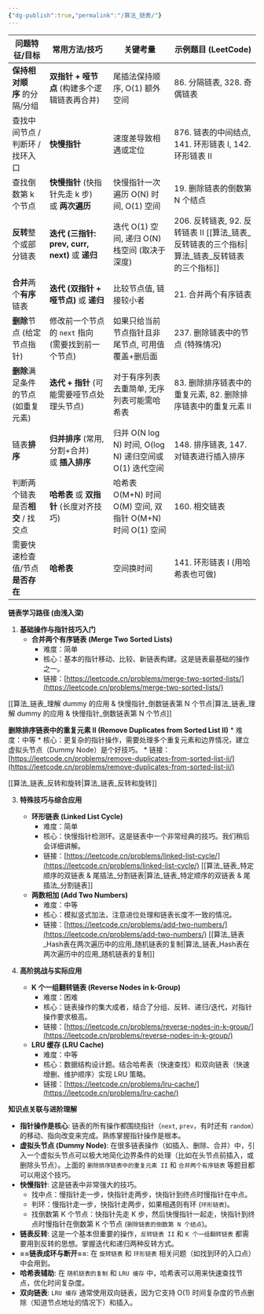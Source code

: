 ```yaml
---
{"dg-publish":true,"permalink":"/算法_链表/"}
---
```




| **问题特征/目标**           | **常用方法/技巧**                             | **关键考量**                                     | **示例题目 (LeetCode)**                        |
| --------------------- | --------------------------------------- | -------------------------------------------- | ------------------------------------------ |
| **保持相对顺序** 的分隔/分组     | **双指针 + 哑节点** (构建多个逻辑链表再合并)             | 尾插法保持顺序, O(1) 额外空间                           | 86. 分隔链表, 328. 奇偶链表                        |
| 查找中间节点 / 判断环 / 找环入口   | **快慢指针**                                | 速度差导致相遇或定位                                   | 876. 链表的中间结点, 141. 环形链表 I, 142. 环形链表 II    |
| 查找倒数第 k 个节点           | **快慢指针** (快指针先走 k 步) 或 **两次遍历**         | 快慢指针一次遍历 O(N) 时间, O(1) 空间                    | 19. 删除链表的倒数第 N 个结点                         |
| **反转**整个或部分链表         | **迭代 (三指针: prev, curr, next)** 或 **递归** | 迭代 O(1) 空间, 递归 O(N) 栈空间 (取决于深度)              | 206. 反转链表, 92. 反转链表 II [[算法_链表_反转链表的三个指标\|算法_链表_反转链表的三个指标]] |
| **合并**两个**有序**链表      | **迭代 (双指针 + 哑节点)** 或 **递归**             | 比较节点值, 链接较小者                                 | 21. 合并两个有序链表                               |
| **删除**节点 (给定节点指针)     | 修改前一个节点的 `next` 指向 (需要找到前一个节点)          | 如果只给当前节点指针且非尾节点, 可用值覆盖+删后面                   | 237. 删除链表中的节点 (特殊情况)                       |
| **删除**满足条件的节点 (如重复元素) | **迭代 + 指针** (可能需要哑节点处理头节点)              | 对于有序列表去重简单, 无序列表可能需哈希表                       | 83. 删除排序链表中的重复元素, 82. 删除排序链表中的重复元素 II      |
| 链表**排序**              | **归并排序** (常用, 分割+合并) 或 **插入排序**         | 归并 O(N log N) 时间, O(log N) 递归空间或 O(1) 迭代空间   | 148. 排序链表, 147. 对链表进行插入排序                  |
| 判断两个链表是否**相交** / 找交点  | **哈希表** 或 **双指针** (长度对齐技巧)              | 哈希表 O(M+N) 时间 O(M) 空间, 双指针 O(M+N) 时间 O(1) 空间 | 160. 相交链表                                  |
| 需要快速检查值/节点**是否存在**    | **哈希表**                                 | 空间换时间                                        | 141. 环形链表 I (用哈希表也可做)                      |

**链表学习路径 (由浅入深)**

1.  **基础操作与指针技巧入门**
    *   **合并两个有序链表 (Merge Two Sorted Lists)**
        *   难度：简单
        *   核心：基本的指针移动、比较、新链表构建。这是链表最基础的操作之一。
        *   链接：[https://leetcode.cn/problems/merge-two-sorted-lists/](https://leetcode.cn/problems/merge-two-sorted-lists/)

[[算法_链表_理解 dummy 的应用 & 快慢指针_倒数链表第 N 个节点\|算法_链表_理解 dummy 的应用 & 快慢指针_倒数链表第 N 个节点]]

  **删除排序链表中的重复元素 II (Remove Duplicates from Sorted List II)**
        *   难度：中等
        *   核心：更复杂的指针操作，需要处理多个重复元素和边界情况，建立虚拟头节点（Dummy Node）是个好技巧。
        *   链接：[https://leetcode.cn/problems/remove-duplicates-from-sorted-list-ii/](https://leetcode.cn/problems/remove-duplicates-from-sorted-list-ii/)

[[算法_链表_反转和旋转\|算法_链表_反转和旋转]]

3.  **特殊技巧与综合应用**
    *   **环形链表 (Linked List Cycle)**
        *   难度：简单
        *   核心：快慢指针检测环。这是链表中一个非常经典的技巧。我们稍后会详细讲解。
        *   链接：[https://leetcode.cn/problems/linked-list-cycle/](https://leetcode.cn/problems/linked-list-cycle/)
    [[算法_链表_特定顺序的双链表 & 尾插法_分割链表\|算法_链表_特定顺序的双链表 & 尾插法_分割链表]]
    *   **两数相加 (Add Two Numbers)**
        *   难度：中等
        *   核心：模拟竖式加法，注意进位处理和链表长度不一致的情况。
        *   链接：[https://leetcode.cn/problems/add-two-numbers/](https://leetcode.cn/problems/add-two-numbers/)
    [[算法_链表_Hash表在两次遍历中的应用_随机链表的复制\|算法_链表_Hash表在两次遍历中的应用_随机链表的复制]]

4.  **高阶挑战与实际应用**
    *   **K 个一组翻转链表 (Reverse Nodes in k-Group)**
        *   难度：困难
        *   核心：链表操作的集大成者，结合了分组、反转、递归/迭代，对指针操作要求极高。
        *   链接：[https://leetcode.cn/problems/reverse-nodes-in-k-group/](https://leetcode.cn/problems/reverse-nodes-in-k-group/)
    *   **LRU 缓存 (LRU Cache)**
        *   难度：中等
        *   核心：数据结构设计题。结合哈希表（快速查找）和双向链表（快速增删、维护顺序）实现 LRU 策略。
        *   链接：[https://leetcode.cn/problems/lru-cache/](https://leetcode.cn/problems/lru-cache/)

**知识点关联与进阶理解**

*   **指针操作是核心**: 链表的所有操作都围绕指针（`next`, `prev`，有时还有 `random`）的移动、指向改变来完成。熟练掌握指针操作是根本。
*   **虚拟头节点 (Dummy Node)**: 在很多链表操作（如插入、删除、合并）中，引入一个虚拟头节点可以极大地简化边界条件的处理（比如在头节点前插入，或删除头节点）。上面的 `删除排序链表中的重复元素 II` 和 `合并两个有序链表` 等题目都可以用这个技巧。
*   **快慢指针**: 这是链表中非常强大的技巧。
    *   找中点：慢指针走一步，快指针走两步，快指针到终点时慢指针在中点。
    *   判环：慢指针走一步，快指针走两步，如果相遇则有环 (`环形链表`)。
    *   找倒数第 K 个节点：快指针先走 K 步，然后快慢指针一起走，快指针到终点时慢指针在倒数第 K 个节点 (`删除链表的倒数第 N 个结点`)。
*   **链表反转**: 这是一个基本但重要的操作，`反转链表 II` 和 `K 个一组翻转链表` 都需要用到反转的思想。掌握迭代和递归两种反转方式。
*   **==链表成环与断开==**: 在 `旋转链表` 和 `环形链表` 相关问题（如找到环的入口点）中会用到。
*   **哈希表辅助**: 在 `随机链表的复制` 和 `LRU 缓存` 中，哈希表可以用来快速查找节点，优化时间复杂度。
*   **双向链表**: `LRU 缓存` 通常使用双向链表，因为它支持 O(1) 时间复杂度的节点删除（知道节点地址的情况下）和插入。

